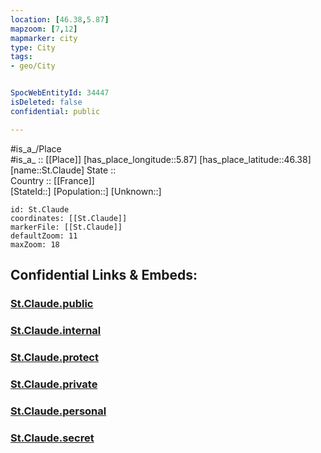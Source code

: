 ```yaml
---
location: [46.38,5.87] 
mapzoom: [7,12] 
mapmarker: city 
type: City
tags:
- geo/City


SpocWebEntityId: 34447
isDeleted: false
confidential: public

---
```

#is_a_/Place  
#is_a_ :: [[Place]] 
[has_place_longitude::5.87] 
[has_place_latitude::46.38] 
[name::St.Claude] 
State ::  
Country :: [[France]]  
[StateId::] 
[Population::] 
[Unknown::] 


```leaflet
id: St.Claude
coordinates: [[St.Claude]] 
markerFile: [[St.Claude]] 
defaultZoom: 11 
maxZoom: 18
```


## Confidential Links & Embeds: 

### [St.Claude.public](/_public/\Earth\Continent\Europe\Europe~West\France\regions~France\Bourgogne-Franche-Comté\departments~Bourgogne-Franche-Comté\Jura\communes~Jura\Saint-Claude\cities~Saint-ClaudeSt.Claude.public.md) 

### [St.Claude.internal](/_internal/\Earth\Continent\Europe\Europe~West\France\regions~France\Bourgogne-Franche-Comté\departments~Bourgogne-Franche-Comté\Jura\communes~Jura\Saint-Claude\cities~Saint-ClaudeSt.Claude.internal.md) 

### [St.Claude.protect](/_protect/\Earth\Continent\Europe\Europe~West\France\regions~France\Bourgogne-Franche-Comté\departments~Bourgogne-Franche-Comté\Jura\communes~Jura\Saint-Claude\cities~Saint-ClaudeSt.Claude.protect.md) 

### [St.Claude.private](/_private/\Earth\Continent\Europe\Europe~West\France\regions~France\Bourgogne-Franche-Comté\departments~Bourgogne-Franche-Comté\Jura\communes~Jura\Saint-Claude\cities~Saint-ClaudeSt.Claude.private.md) 

### [St.Claude.personal](/_personal/\Earth\Continent\Europe\Europe~West\France\regions~France\Bourgogne-Franche-Comté\departments~Bourgogne-Franche-Comté\Jura\communes~Jura\Saint-Claude\cities~Saint-ClaudeSt.Claude.personal.md) 

### [St.Claude.secret](/_secret/\Earth\Continent\Europe\Europe~West\France\regions~France\Bourgogne-Franche-Comté\departments~Bourgogne-Franche-Comté\Jura\communes~Jura\Saint-Claude\cities~Saint-ClaudeSt.Claude.secret.md)

